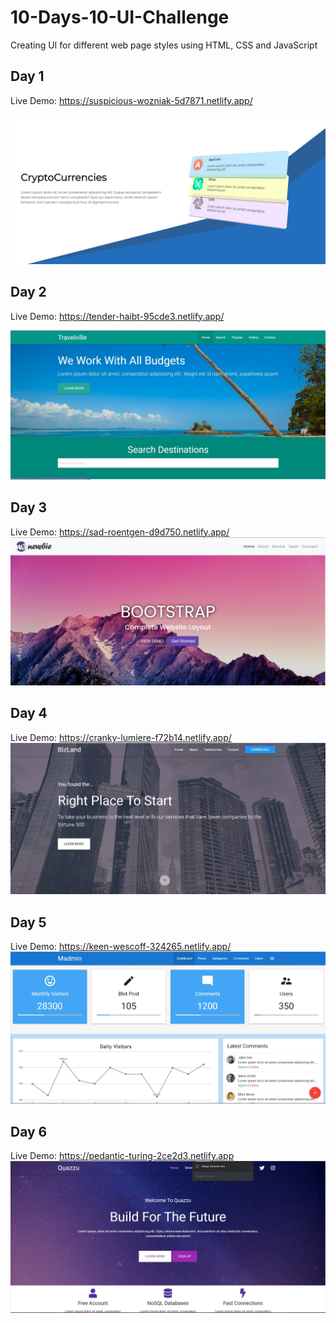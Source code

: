 # 10-Days-10-UI-Challenge
Creating UI for different web page styles using HTML, CSS and JavaScript

## Day 1 
Live Demo: https://suspicious-wozniak-5d7871.netlify.app/

<img src="CSS-Perspective/1.JPG"/>

## Day 2
Live Demo: https://tender-haibt-95cde3.netlify.app/

<img src="Travelville/2.JPG" />

## Day 3
Live Demo: https://sad-roentgen-d9d750.netlify.app/
<img src="Website using Bootstrap 4/3.JPG" />

## Day 4
Live Demo: https://cranky-lumiere-f72b14.netlify.app/
<img src="BizLand/4.JPG" />

## Day 5
Live Demo: https://keen-wescoff-324265.netlify.app/
<img src="Madmin/5.JPG" />

## Day 6
Live Demo: https://pedantic-turing-2ce2d3.netlify.app
<img src="Quazzu/6.JPG" />
